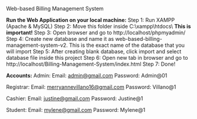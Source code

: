 Web-based Billing Management System

__Run the Web Application on your local machine:__
Step 1: Run XAMPP (Apache & MySQL)
Step 2: Move this folder inside C:\xampp\htdocs\ **This is important!**
Step 3: Open browser and go to http://localhost/phpmyadmin/
Step 4: Create new database and name it as web-based-billing-management-system-v2. This is the  exact name of the database that you will import
Step 5: After creating blank database, click import and select database file inside this project
Step 6: Open new tab in browser and go to http://localhost/Billing-Management-System/index.html
Step 7: Done!

**Accounts:**
Admin:
    Email: admin@gmail.com
    Password: Admin@01

Registrar:
    Email: merryannevillano16@gmail.com
    Password: Villano@1

Cashier: 
    Email: justine@gmail.com
    Password: Justine@1

Student:
    Email: mylene@gmail.com
    Password: Mylene@1
